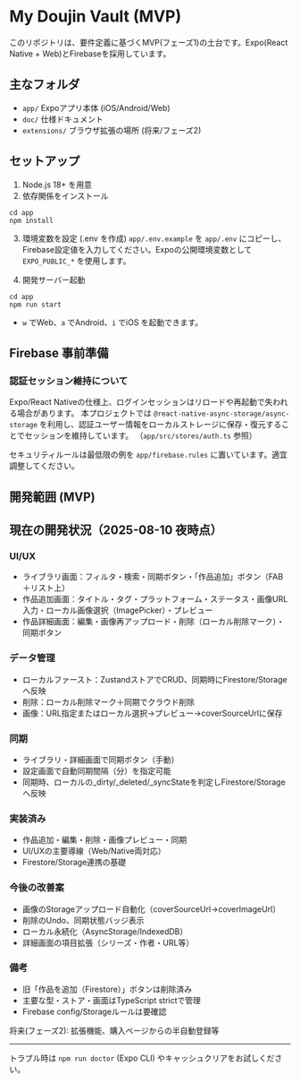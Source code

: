 # My Doujin Vault (MVP)

このリポジトリは、要件定義に基づくMVP(フェーズ1)の土台です。Expo(React Native + Web)とFirebaseを採用しています。

## 主なフォルダ
- `app/` Expoアプリ本体 (iOS/Android/Web)
- `doc/` 仕様ドキュメント
- `extensions/` ブラウザ拡張の場所 (将来/フェーズ2)

## セットアップ
1) Node.js 18+ を用意
2) 依存関係をインストール

```pwsh
cd app
npm install
```

3) 環境変数を設定 (.env を作成)
`app/.env.example` を `app/.env` にコピーし、Firebase設定値を入力してください。Expoの公開環境変数として `EXPO_PUBLIC_*` を使用します。

4) 開発サーバー起動
```pwsh
cd app
npm run start
```
- `w` でWeb、`a` でAndroid、`i` でiOS を起動できます。

## Firebase 事前準備

### 認証セッション維持について
Expo/React Nativeの仕様上、ログインセッションはリロードや再起動で失われる場合があります。
本プロジェクトでは `@react-native-async-storage/async-storage` を利用し、認証ユーザー情報をローカルストレージに保存・復元することでセッションを維持しています。
（`app/src/stores/auth.ts` 参照）

セキュリティルールは最低限の例を `app/firebase.rules` に置いています。適宜調整してください。

## 開発範囲 (MVP)
## 現在の開発状況（2025-08-10 夜時点）

### UI/UX
- ライブラリ画面：フィルタ・検索・同期ボタン・「作品追加」ボタン（FAB＋リスト上）
- 作品追加画面：タイトル・タグ・プラットフォーム・ステータス・画像URL入力・ローカル画像選択（ImagePicker）・プレビュー
- 作品詳細画面：編集・画像再アップロード・削除（ローカル削除マーク）・同期ボタン

### データ管理
- ローカルファースト：ZustandストアでCRUD、同期時にFirestore/Storageへ反映
- 削除：ローカル削除マーク＋同期でクラウド削除
- 画像：URL指定またはローカル選択→プレビュー→coverSourceUrlに保存

### 同期
- ライブラリ・詳細画面で同期ボタン（手動）
- 設定画面で自動同期間隔（分）を指定可能
- 同期時、ローカルの_dirty/_deleted/_syncStateを判定しFirestore/Storageへ反映

### 実装済み
- 作品追加・編集・削除・画像プレビュー・同期
- UI/UXの主要導線（Web/Native両対応）
- Firestore/Storage連携の基礎

### 今後の改善案
- 画像のStorageアップロード自動化（coverSourceUrl→coverImageUrl）
- 削除のUndo、同期状態バッジ表示
- ローカル永続化（AsyncStorage/IndexedDB）
- 詳細画面の項目拡張（シリーズ・作者・URL等）

### 備考
- 旧「作品を追加（Firestore）」ボタンは削除済み
- 主要な型・ストア・画面はTypeScript strictで管理
- Firebase config/Storageルールは要確認

将来(フェーズ2): 拡張機能、購入ページからの半自動登録等

----
トラブル時は `npm run doctor` (Expo CLI) やキャッシュクリアをお試しください。
